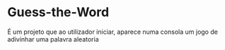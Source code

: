 # Guess-the-Word
É um projeto que ao utilizador iniciar, aparece numa consola um jogo de adivinhar uma palavra aleatoria


